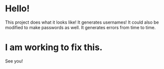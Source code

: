 # Hello!
This project does what it looks like!
It generates usernames!
It could also be modified to make passwords as well.
It generates errors from time to time.
# I am working to fix this.
See you!
